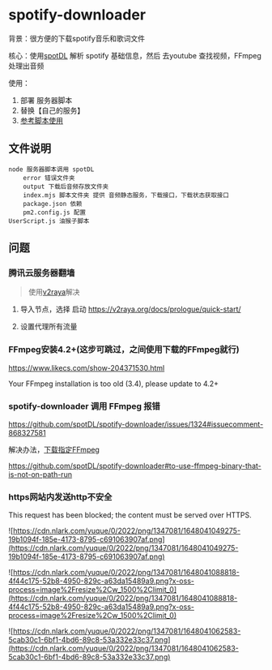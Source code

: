# spotify-downloader

背景：很方便的下载spotify音乐和歌词文件

核心：使用[spotDL](https://github.com/spotDL/spotify-downloader) 解析 spotify 基础信息，然后 去youtube 查找视频，FFmpeg 处理出音频

使用：
1. 部署 服务器脚本
2. 替换【自己的服务】
3. [参考脚本使用](./spotify%E8%84%9A%E6%9C%AC%E4%BD%BF%E7%94%A8.md)

## 文件说明

```
node 服务器脚本调用 spotDL
    error 错误文件夹
    output 下载后音频存放文件夹
    index.mjs 脚本文件夹 提供 音频静态服务，下载接口，下载状态获取接口
    package.json 依赖
    pm2.config.js 配置
UserScript.js 油猴子脚本
```

## 问题
### 腾讯云服务器翻墙

> 使用[v2raya](https://v2raya.org/docs/prologue/installation/debian/)解决

1. 导入节点，选择 启动 https://v2raya.org/docs/prologue/quick-start/

2. 设置代理所有流量


### FFmpeg安装4.2+(这步可跳过，之间使用下载的FFmpeg就行)

https://www.likecs.com/show-204371530.html

Your FFmpeg installation is too old (3.4), please update to 4.2+

### spotify-downloader 调用 FFmpeg 报错

https://github.com/spotDL/spotify-downloader/issues/1324#issuecomment-868327581

解决办法，[下载指定FFmpeg](https://johnvansickle.com/ffmpeg/releases/ffmpeg-release-amd64-static.tar.xz)

https://github.com/spotDL/spotify-downloader#to-use-ffmpeg-binary-that-is-not-on-path-run 

### https网站内发送http不安全

This request has been blocked; the content must be served over HTTPS.

![https://cdn.nlark.com/yuque/0/2022/png/1347081/1648041049275-19b1094f-185e-4173-8795-c691063907af.png](https://cdn.nlark.com/yuque/0/2022/png/1347081/1648041049275-19b1094f-185e-4173-8795-c691063907af.png)

![https://cdn.nlark.com/yuque/0/2022/png/1347081/1648041088818-4f44c175-52b8-4950-829c-a63da15489a9.png?x-oss-process=image%2Fresize%2Cw_1500%2Climit_0](https://cdn.nlark.com/yuque/0/2022/png/1347081/1648041088818-4f44c175-52b8-4950-829c-a63da15489a9.png?x-oss-process=image%2Fresize%2Cw_1500%2Climit_0)

![https://cdn.nlark.com/yuque/0/2022/png/1347081/1648041062583-5cab30c1-6bf1-4bd6-89c8-53a332e33c37.png](https://cdn.nlark.com/yuque/0/2022/png/1347081/1648041062583-5cab30c1-6bf1-4bd6-89c8-53a332e33c37.png)







